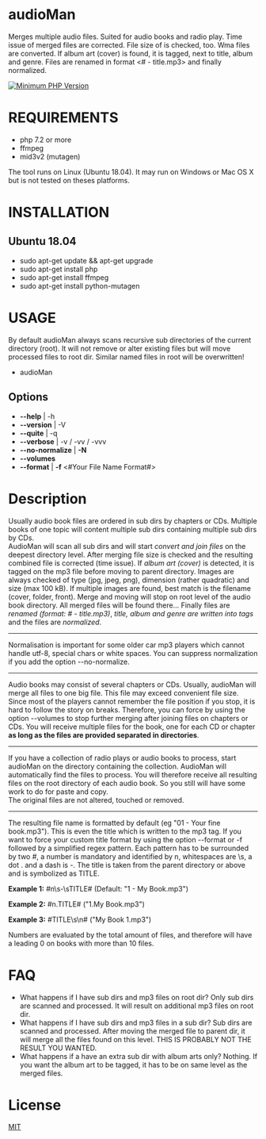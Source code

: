 audioMan 
========

Merges multiple audio files. Suited for audio books and radio play.
Time issue of merged files are corrected. File size of is checked, too.
Wma files are converted. If album art (cover) is found, it is tagged, next to title, album and genre.
Files are renamed in format <# - title.mp3> and finally normalized.

[![Minimum PHP Version](https://img.shields.io/badge/php-%3E%3D%207.2-8892BF.svg?style=flat-square)](https://php.net/)

REQUIREMENTS
============
* php 7.2 or more
* ffmpeg
* mid3v2 (mutagen)

The tool runs on Linux (Ubuntu 18.04). It may run on Windows or Mac OS X but is not tested on theses platforms.


INSTALLATION
============

Ubuntu 18.04
------------

* sudo apt-get update && apt-get upgrade
* sudo apt-get install php
* sudo apt-get install ffmpeg
* sudo apt-get install python-mutagen


USAGE
=====
By default audioMan always scans recursive sub directories of the current directory (root).
It will not remove or alter existing files but will move processed files to root dir. Similar named files in root
will be overwritten!      

* audioMan 

Options
-------
* __--help__ | -h
* __--version__ | -V
* __--quite__ | -q
* __--verbose__  | -v / -vv / -vvv
* __--no-normalize__ | __-N__   
* __--volumes__ 
* __--format__ | __-f__ <#Your File Name Format#>  

Description
====

Usually audio book files are ordered in sub dirs by chapters or CDs. Multiple books of one topic will content multiple
sub dirs containing multiple sub dirs by CDs.   
AudioMan will scan all sub dirs and will start *convert and join files* on the deepest directory level. After merging
file size is checked and the resulting combined file is corrected (time issue). If *album art (cover)* is detected, it is
tagged on the mp3 file before moving to parent directory. Images are always checked of type (jpg, jpeg, png), dimension 
(rather quadratic) and size (max 100 kB). If multiple images are found, best match is the filename (cover, folder, front).
Merge and moving will stop on root level of the audio book directory. All merged files will be found there... 
Finally files are *renamed (format: # - title.mp3)*, *title, album and genre are written into tags* and the files are *normalized*.
***
Normalisation is important for some older car mp3 players which cannot handle utf-8, special chars or white spaces.
You can suppress normalization if you add the option --no-normalize. 
***
Audio books may consist of several chapters or CDs. Usually, audioMan will merge all files to one big file. This file
may exceed convenient file size. Since most of the players cannot remember the file position if you stop, it is hard to 
follow the story on breaks. Therefore, you can force by using the option --volumes to stop further merging after joining
files on chapters or CDs. You will receive multiple files for the book, one for each CD or chapter __as long as the files are
provided separated in directories__.
***
If you have a collection of radio plays or audio books to process, start audioMan on the directory containing the collection.
AudioMan will automatically find the files to process. You will therefore receive all resulting files on the root directory 
of each audio book. So you still will have some work to do for paste and copy.                          
The original files are not altered, touched or removed.
***
The resulting file name is formatted by default (eg "01 - Your fine book.mp3"). This is even the title which is written to 
the mp3 tag. If you want to force your custom title format by using the option --format or -f followed by a simplified
regex pattern. Each pattern has to be surrounded by two #, a number is mandatory and identified by n, whitespaces are \s,
a dot \. and a dash is -. The title is taken from the parent directory or above and is symbolized as TITLE.  

__Example 1:__
    #n\s-\sTITLE# (Default: "1 - My Book.mp3")  

__Example 2:__
    #n\.TITLE# ("1.My Book.mp3")  

__Example 3:__
    #TITLE\s\n# ("My Book 1.mp3")
    
Numbers are evaluated by the total amount of files, and therefore will have a leading 0 on books with more than 10 files.
    

FAQ
===

* What happens if I have sub dirs and mp3 files on root dir?
   Only sub dirs are scanned and processed. It will result on additional mp3 files on root dir.
* What happens if I have sub dirs and mp3 files in a sub dir?
   Sub dirs are scanned and processed. After moving the merged file to parent dir, it will merge all the files found on
   this level. THIS IS PROBABLY NOT THE RESULT YOU WANTED.
* What happens if a have an extra sub dir with album arts only?
   Nothing. If you want the album art to be tagged, it has to be on same level as the merged files.
   

License
=======
[MIT](https://tldrlegal.com/license/mit-license)
        